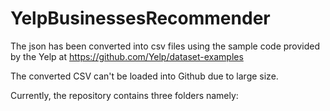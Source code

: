 # YelpBusinessesRecommender

The json has been converted into csv files using the sample code provided by the Yelp at https://github.com/Yelp/dataset-examples

The converted CSV can't be loaded into Github due to large size.

Currently, the repository contains three folders namely:
